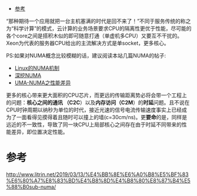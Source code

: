 
<!-- @import "[TOC]" {cmd="toc" depthFrom=1 depthTo=6 orderedList=false} -->

<!-- code_chunk_output -->

* [参考](#参考)

<!-- /code_chunk_output -->

“那种期待一个应用就把一台主机塞满的时代是回不来了！”不同于服务传统的称之为“科学计算”的模式，云计算的业务场景要求CPU的隔离性更优于性能，尽可能的各个core之间是搭积木似的即可随意打通（单虚机多CPU）又要互不干扰的。Xeon为代表的服务器CPU给出的主流解决方式是单socket，更多核心。

PS:如果对NUMA概念比较模糊的话，建议阅读本站几篇NUMA的帖子:

- [Linux的NUMA机制](http://www.litrin.net/2014/06/18/linux%e7%9a%84numa%e6%9c%ba%e5%88%b6/)
- [深挖NUMA](http://www.litrin.net/2017/10/31/%e6%b7%b1%e6%8c%96numa/)
- [UMA\-NUMA之性能差异](http://www.litrin.net/2017/12/18/uma-numa%e4%b9%8b%e6%80%a7%e8%83%bd%e5%b7%ae%e5%bc%82/)

更多的核心带来更大面积的CPU芯片，而更远的传输距离势必将会带一个工程上的问题：**核心之间的通讯 （C2C**）以及**内存访问（C2M**）的**时延**问题。且不说在CPU时钟周期以纳秒为单位的时代，接近光速的信号电流传输速度事实上已经成为了一面看得见摸得着且随时可以撞上的墙(c=30cm/ns)。更**要命**的是，同样是远近的不一致性，导致了同一块CPU上局部核心之间存在由于时延不同带来的性能差异，即位置决定性能。





# 参考

http://www.litrin.net/2019/03/13/%E4%BB%8E%E6%A0%B8%E5%BF%83%E6%80%A7%E8%83%BD%E4%B8%8D%E4%B8%80%E8%87%B4%E5%88%B0sub-numa/